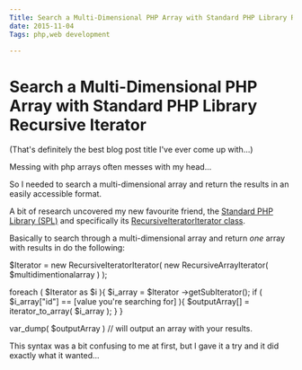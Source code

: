 ```yaml
---
Title: Search a Multi-Dimensional PHP Array with Standard PHP Library Recursive Iterator
date: 2015-11-04
Tags: php,web development

---
```

# Search a Multi-Dimensional PHP Array with Standard PHP Library Recursive Iterator

(That's definitely the best blog post title I've ever come up with...)

Messing with php arrays often messes with my head...

So I needed to search a multi-dimensional array and return the results in an easily accessible format.

A bit of research uncovered my new favourite friend, the [Standard PHP Library (SPL)](http://php.net/manual/en/book.spl.php) and specifically its [RecursiveIteratorIterator class](http://php.net/manual/en/class.recursiveiteratoriterator.php). 

Basically to search through a multi-dimensional array and return *one* array with results in do the following:

$Iterator = new RecursiveIteratorIterator( new RecursiveArrayIterator( $multidimentionalarray ) );

foreach ( $Iterator as $i ){
$i_array = $Iterator ->getSubIterator();
if ( $i_array["id"] == [value you're searching for] ){
$outputArray[] = iterator_to_array( $i_array );
}
} 

var_dump( $outputArray ) // will output an array with your results.

This syntax was a bit confusing to me at first, but I gave it a try and it did exactly what it wanted...




